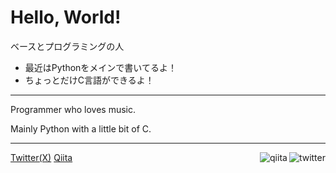 # Hello, World!

ベースとプログラミングの人

* 最近はPythonをメインで書いてるよ！
* ちょっとだけC言語ができるよ！

---

Programmer who loves music.

Mainly Python with a little bit of C.

---

[Twitter(X)](https://twitter.com/pomegranate0427)
<a href="https://www.twitter.com/hiraken_bass"><img align="right" alt="twitter" src="https://img.shields.io/twitter/follow/pomegranate0427?style=social"></a>
[Qiita](https://qiita.com/hiraken0427)
<a href="https://qiita.com/hiraken0427"><img align="right" alt="qiita" src="https://badgen.org/img/qiita/hiraken0427/contributions?style=plastic"></a>
